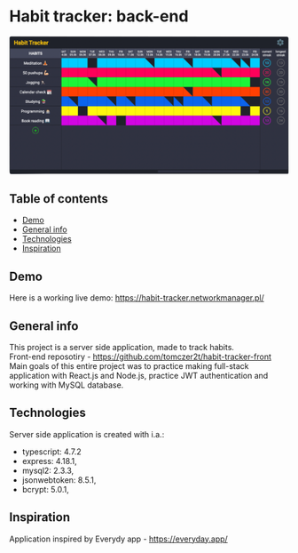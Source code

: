 # Habit tracker: back-end


![Demo screenshot](static/images/demo-screenshot.png)

## Table of contents
* [Demo](#demo)
* [General info](#general-info)
* [Technologies](#technologies)
* [Inspiration](#inspiration)

## Demo
Here is a working live demo: https://habit-tracker.networkmanager.pl/

## General info
This project is a server side application, made to track habits.
<br/>
Front-end reposotiry - https://github.com/tomczer2t/habit-tracker-front
<br/>
Main goals of this entire project was to practice making full-stack application with React.js and Node.js, practice JWT authentication and working with MySQL database.

## Technologies
Server side application is created with i.a.:
* typescript: 4.7.2
* express: 4.18.1, 
* mysql2: 2.3.3,
* jsonwebtoken: 8.5.1, 
* bcrypt: 5.0.1,


## Inspiration 
Application inspired by Everydy app - https://everyday.app/
